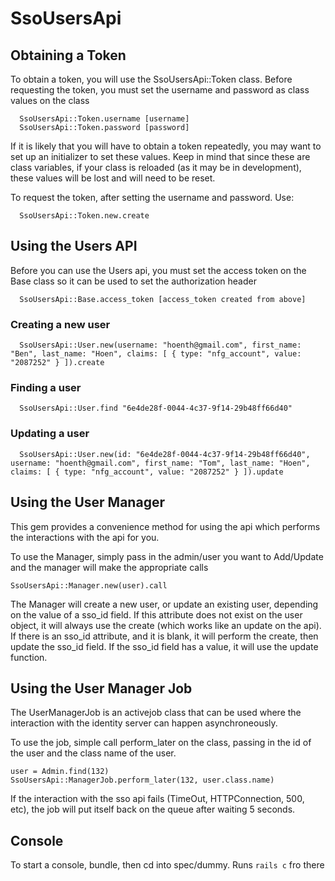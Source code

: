# SsoUsersApi

## Obtaining a Token
To obtain a token, you will use the SsoUsersApi::Token class. Before requesting the token, you must set the username and password as class values on the class

````
  SsoUsersApi::Token.username [username]
  SsoUsersApi::Token.password [password]
````

If it is likely that you will have to obtain a token repeatedly, you may want to set up an initializer to set these values. Keep in mind that since these are class variables, if your class is reloaded (as it may be in development), these values will be lost and will need to be reset.

To request the token, after setting the username and password. Use:

````
  SsoUsersApi::Token.new.create
````

## Using the Users API
Before you can use the Users api, you must set the access token on the Base class so it can be used to set the authorization header

````
  SsoUsersApi::Base.access_token [access_token created from above]
````

### Creating a new user

````
  SsoUsersApi::User.new(username: "hoenth@gmail.com", first_name: "Ben", last_name: "Hoen", claims: [ { type: "nfg_account", value: "2087252" } ]).create
````

### Finding a user

````
  SsoUsersApi::User.find "6e4de28f-0044-4c37-9f14-29b48ff66d40"
````

### Updating a user

````
  SsoUsersApi::User.new(id: "6e4de28f-0044-4c37-9f14-29b48ff66d40", username: "hoenth@gmail.com", first_name: "Tom", last_name: "Hoen", claims: [ { type: "nfg_account", value: "2087252" } ]).update
````

## Using the User Manager
This gem provides a convenience method for using the api which performs the interactions with the api for you.

To use the Manager, simply pass in the admin/user you want to Add/Update and the manager will make the appropriate calls

````
SsoUsersApi::Manager.new(user).call
````

The Manager will create a new user, or update an existing user, depending on the value of a sso_id field. If this attribute does not exist on the user object, it will always use the create (which works like an update on the api). If there is an sso_id attribute, and it is blank, it will perform the create, then update the sso_id field. If the sso_id field has a value, it will use the update function.

## Using the User Manager Job
The UserManagerJob is an activejob class that can be used where the interaction with the identity server can happen asynchroneously.

To use the job, simple call perform_later on the class, passing in the id of the user and the class name of the user.

````
user = Admin.find(132)
SsoUsersApi::ManagerJob.perform_later(132, user.class.name)
````

If the interaction with the sso api fails (TimeOut, HTTPConnection, 500, etc), the job will put itself back on the queue after waiting 5 seconds.

## Console
To start a console, bundle, then cd into spec/dummy. Runs `rails c` fro there
